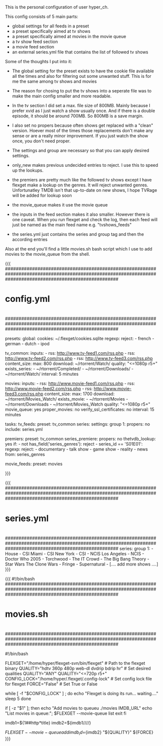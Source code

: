 This is the personal configuration of user hyper_ch.

This config consists of 5 main parts:

- global settings for all feeds in a preset
- a preset specifically aimed at tv shows
- a preset specifically aimed at movies in the movie queue
- a tv show feed section
- a movie feed section
- an external series.yml file that contains the list of followed tv shows

Some of the thoughts I put into it:

- The global setting for the preset exists to have the cookie file available all the times and also for filtering out some unwanted stuff. This is for me the same among tv shows and movies

- The reason for chosing to put the tv shows into a seperate file was to make the main config smaller and more readable.

- In the tv section I did set a max. file size of 800MB. Mainly because I prefer xvid as I just watch a show usually once. And if there is a double episode, it should be around 700MB. So 800MB is a save margin.

- I also set no propers because often shows get replaced with a "clean" version. Hoever most of the times those replacements don't make any sense or are a really minor improvement. If you just watch the show once, you don't need proper.

- The settings and group are necessary so that you can apply desired settings.

- only_new makes previous undecided entries to reject. I use this to speed up the lookups.

- the premiers are pretty much like the followed tv shows except I have flexget make a lookup on the genres. It will reject unwanted genres. Unfortunatley TMDB isn't that up-to-date on new shows, I hope TVRage will be added for lookup soon

- the movie_queue makes it use the movie queue

- the inputs in the feed section makes it also smaller. However there is one caveat. When you run flexget and check the log, then each feed will just be named as the main feed name e.g. "tvshows_feeds"

- the series.yml just contains the series and group tag and then the according entries

Also at the end you'll find a little movies.sh bash script which I use to add movies to the movie_queue from the shell.



{{{
##########################################################################################################################################################
#                                                                                                                                                        #
#                                                                                                                                                        #
#                                                        config.yml                                                                                      #
#                                                                                                                                                        #
#                                                                                                                                                        #
##########################################################################################################################################################

presets:
  global:
    cookies: ~/.flexget/cookies.sqlite
    regexp:
      reject:
        - french
        - german
        - dutch
        - ipod

  tv_common:
    inputs:
      - rss: http://www.tv-feed1.com/rss.php
      - rss: http://www.tv-feed2.com/rss.php
      - rss: http://www.tv-feed3.com/rss.php
    content_size:
      max: 800
    download: ~/rtorrent/Watch/
    quality: "<=1080p r5+"
    exists_series:
      - ~/rtorrent/Completed/
      - ~/rtorrent/Downloads/
      - ~/rtorrent/Watch/
    interval: 5 minutes


  movies:
    inputs:
      - rss: http://www.movie-feed1.com/rss.php
      - rss: http://www.movie-feed2.com/rss.php
      - rss: http://www.movie-feed3.com/rss.php
    content_size:
      max: 1700
    download: ~/rtorrent/Movies_Watch/
    exists_movie:
      - ~/rtorrent/Movies
      - ~/rtorrent/Downloads
      - ~/rtorrent/Movies_Watch
    quality: "<=1080p r5+"
    movie_queue: yes
    proper_movies: no
    verify_ssl_certificates: no
    interval: 15 minutes

tasks:
  tv_feeds:
    preset: tv_common
    series:
      settings:
        group 1:
          propers: no
    include: series.yml

  premiers:
    preset: tv_common
    series_premiere:
      propers: no
    thetvdb_lookup: yes
    if:
      - not has_field('series_genres'): reject
      - series_id == 'S01E01':  
          regexp:
            reject:
              - documentary
              - talk show
              - game show
              - reality
              - news
            from: series_genres

  movie_feeds:
    preset: movies


}}}




{{{
##########################################################################################################################################################
#                                                                                                                                                        #
#                                                                                                                                                        #
#                                                        series.yml                                                                                      #
#                                                                                                                                                        #
#                                                                                                                                                        #
##########################################################################################################################################################
series:
  group 1:
    - House
    - CSI Miami
    - CSI New York
    - CSI
    - NCIS Los Angeles
    - NCIS
    - Doctor Who 2005
    - Torchwood
    - The IT Crowd
    - The Big Bang Theory
    - Star Wars The Clone Wars
    - Fringe
    - Supernatural
    - [.... add more shows ....]
}}}




{{{
#!/bin/bash
##########################################################################################################################################################
#                                                                                                                                                        #
#                                                                                                                                                        #
#                                                        movies.sh                                                                                       #
#                                                                                                                                                        #
#                                                                                                                                                        #
##########################################################################################################################################################

#!/bin/bash

FLEXGET="/home/hyper/flexget-svn/bin/flexget"           # Path to the flexget binary
QUALITY="hdtv 360p 480p web-dl dvdrip bdrip hr"         # Set desired qualities
QUALITY="ANY"
QUALITY="<=720p r5+"
CONFIG_LOCK="/home/hyper/.flexget/.config-lock"         # Set config lock file for flexget
FORCE="False"                                           # Set True or False

while [ -f "$CONFIG_LOCK" ] ;
do
        echo "Flexget is doing its run... waiting...."
        sleep 5
done


if [ -z "$1" ]; then
        echo "Add movies to queueu  ./movies IMDB_URL"
        echo "List movies in queue:";
        $FLEXGET --movie-queue list
        exit
fi

imdb1=${1##http*title}
imdb2=${imdb1//\//}

$FLEXGET --movie-queue add imdb_id=${imdb2} "${QUALITY}" ${FORCE}
}}}
